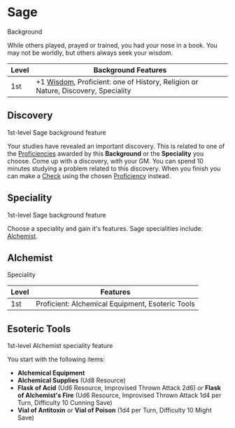 # Sage

Background

While others played, prayed or trained, you had your nose in a book. You may not be worldly, but others always seek your wisdom.

| Level             | Background Features    |
| ----------------- | - |
| 1st               | +1 [Wisdom](../../pages/characters/attributes.md#wisdom), Proficient: one of History, Religion or Nature, Discovery, Speciality  |

## Discovery

1st-level Sage background feature

Your studies have revealed an important discovery. This is related to one of the [Proficiencies](../../pages/characters/skill.md) awarded by this **Background** or the **Speciality** you choose. Come up with a discovery, with your GM. You can spend 10 minutes studying a problem related to this discovery. When you finish you can make a [Check](../../pages/rules/rolloing/checks/md) using the chosen [Proficiency](../../pages/characters/skill.md) instead.

## Speciality

1st-level Sage background feature

Choose a speciality and gain it's features. Sage specialities include: [Alchemist](#alchemist).

## Alchemist

Speciality

| Level             | Features    |
| ----------------- | - |
| 1st               | Proficient: Alchemical Equipment, Esoteric Tools |

## Esoteric Tools

1st-level Alchemist speciality feature

You start with the following items:

 * **Alchemical Equipment**
 * **Alchemical Supplies** (Ud8 Resource)
 * **Flask of Acid**  (Ud6 Resource, Improvised Thrown Attack 2d6) *or* **Flask of Alchemist's Fire** (Ud6 Resource, Improvised Thrown Attack 1d4 per Turn, Difficulty 10 Cunning Save)
 * **Vial of Antitoxin** *or* **Vial of Poison** (1d4 per Turn, Difficulty 10 Might Save)
